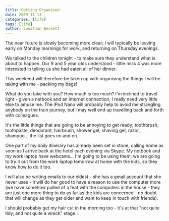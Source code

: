 ```yaml
---
title: Getting Organised
date: 2009-11-13
categories: [life]
tags: [life]
author: Jonathan Beckett
---
```


The near future is slowly becoming more clear; I will typically be leaving early on Monday mornings for work, and returning on Thursday evenings.

We talked to the children tonight - to make sure they understand what is about to happen. Our 9 and 5 year olds understood - little miss 4 was more interested in telling us she had eaten all of her dinner.

This weekend will therefore be taken up with organising the things I will be taking with me - packing my bags!

What do you take with you? How much is too much? I'm inclined to travel light - given a netbook and an internet connection, I really need very little else to amuse me. The iPod Nano will probably help to avoid me strangling anybody on the train journey, but I may well end up travelling back and forth with colleagues.

It's the little things that are going to be annoying to get ready; toothbrush, toothpaste, deodorant, hairbrush, shower gel, shaving gel, razor, shampoo... the list goes on and on.

One part of my daily itinerary has already been set in stone; calling home as soon as I arrive back at the hotel each evening via Skype. My netbook and my work laptop have webcams... I'm going to be using them; we are going to try it out from the work laptop tomorrow at home with the kids, so they know how to do it too.

I will also be writing emails to our eldest - she has a gmail account that she never uses - it will do her good to have a reason to use the computer more (we have somehow pulled of a feat with the computers in the house - they are just one more thing to do as far as the kids are concerned - no doubt that will change as they get older and want to keep in touch with friends).

I should probably get my hair cut in the morning too - it's at that "not quite tidy, and not quite a wreck" stage...